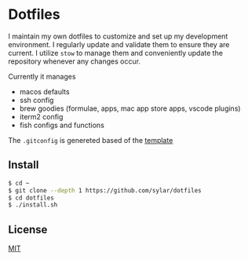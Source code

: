 # Dotfiles

I maintain my own dotfiles to customize and set up my development environment. I regularly update and validate them to ensure they are current. I utilize `stow` to manage them and conveniently update the repository whenever any changes occur.

Currently it manages

- macos defaults
- ssh config
- brew goodies (formulae, apps, mac app store apps, vscode plugins)
- iterm2 config
- fish configs and functions

The `.gitconfig` is genereted based of the [template](templates/.gitconfig)

## Install

```bash
$ cd ~
$ git clone --depth 1 https://github.com/sylar/dotfiles
$ cd dotfiles
$ ./install.sh
```

## License

[MIT](LICENSE)
